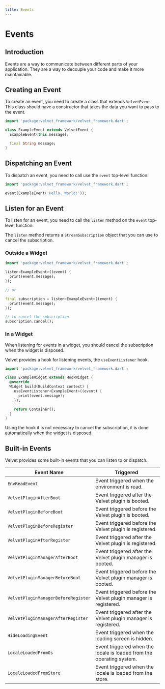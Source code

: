 ```yaml
---
title: Events
---
```


# Events

## Introduction

Events are a way to communicate between different parts of your application. They are a way to decouple your code and make it more maintainable.

## Creating an Event

To create an event, you need to create a class that extends `VelvetEvent`. This class should have a constructor that takes the data you want to pass to the event.

```dart
import 'package:velvet_framework/velvet_framework.dart';

class ExampleEvent extends VelvetEvent {
  ExampleEvent(this.message);

  final String message;
}
```

## Dispatching an Event

To dispatch an event, you need to call use the `event` top-level function.

```dart
import 'package:velvet_framework/velvet_framework.dart';

event(ExampleEvent('Hello, World!'));
```

## Listen for an Event

To listen for an event, you need to call the `listen` method on the `event` top-level function.

The `listen` method returns a `StreamSubscription` object that you can use to cancel the subscription.

### Outside a Widget

```dart
import 'package:velvet_framework/velvet_framework.dart';

listen<ExampleEvent>((event) {
  print(event.message);
});

// or

final subscription = listen<ExampleEvent>((event) {
  print(event.message);
});

// to cancel the subscription
subscription.cancel();
```

### In a Widget

When listening for events in a widget, you should cancel the subscription when the widget is disposed.

Velvet provides a hook for listening events, the `useEventListener` hook.

```dart
import 'package:velvet_framework/velvet_framework.dart';

class ExampleWidget extends HookWidget {
  @override
  Widget build(BuildContext context) {
    useEventListener<ExampleEvent>((event) {
      print(event.message);
    });

    return Container();
  }
}
```

Using the hook it is not necessary to cancel the subscription, it is done automatically when the widget is disposed.

## Built-in Events

Velvet provides some built-in events that you can listen to or dispatch.

| Event Name                             | Triggered                                              |
|----------------------------------------|----------------------------------------------------------|
| `EnvReadEvent`                           | Event triggered when the environment is read.            |
| `VelvetPluginAfterBoot`                  | Event triggered after the Velvet plugin is booted.       |
| `VelvetPluginBeforeBoot`                 | Event triggered before the Velvet plugin is booted.      |
| `VelvetPluginBeforeRegister`             | Event triggered before the Velvet plugin is registered.  |
| `VelvetPluginAfterRegister`              | Event triggered after the Velvet plugin is registered.   |
| `VelvetPluginManagerAfterBoot`           | Event triggered after the Velvet plugin manager is booted.|
| `VelvetPluginManagerBeforeBoot`          | Event triggered before the Velvet plugin manager is booted.|
| `VelvetPluginManagerBeforeRegister`      | Event triggered before the Velvet plugin manager is registered. |
| `VelvetPluginManagerAfterRegister`       | Event triggered after the Velvet plugin manager is registered. |
| `HideLoadingEvent`                       | Event triggered when the loading screen is hidden.       |
| `LocaleLoadedFromOs`                     | Event triggered when the locale is loaded from the operating system. |
| `LocaleLoadedFromStore`                  | Event triggered when the locale is loaded from the store. |